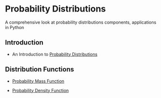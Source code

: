 # Probability Distributions
A comprehensive look at probability distributions components, applications in Python

## Introduction

- An Introduction to [Probability Distributions](introduction.md)


## Distribution Functions

- [Probability Mass Function](pmf.md) 

- [Probability Density Function](pdf.md)    
